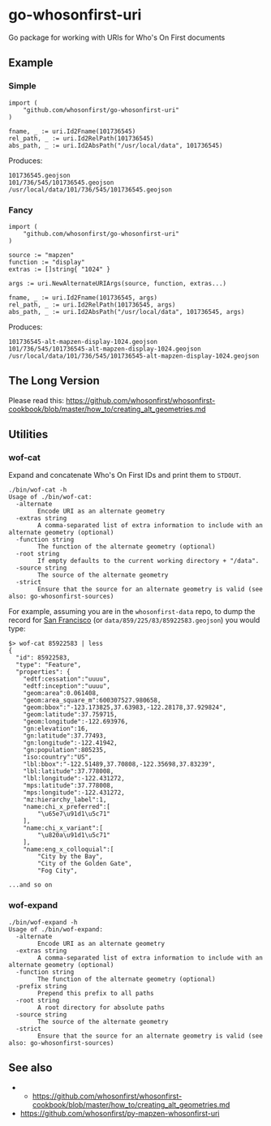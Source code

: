 # go-whosonfirst-uri

Go package for working with URIs for Who's On First documents

## Example

### Simple

```
import (
	"github.com/whosonfirst/go-whosonfirst-uri"
)

fname, _ := uri.Id2Fname(101736545)
rel_path, _ := uri.Id2RelPath(101736545)
abs_path, _ := uri.Id2AbsPath("/usr/local/data", 101736545)
```

Produces:

```
101736545.geojson
101/736/545/101736545.geojson
/usr/local/data/101/736/545/101736545.geojson
```

### Fancy

```
import (
	"github.com/whosonfirst/go-whosonfirst-uri"
)

source := "mapzen"
function := "display"
extras := []string{ "1024" }

args := uri.NewAlternateURIArgs(source, function, extras...)

fname, _ := uri.Id2Fname(101736545, args)
rel_path, _ := uri.Id2RelPath(101736545, args)
abs_path, _ := uri.Id2AbsPath("/usr/local/data", 101736545, args)
```

Produces:

```
101736545-alt-mapzen-display-1024.geojson
101/736/545/101736545-alt-mapzen-display-1024.geojson
/usr/local/data/101/736/545/101736545-alt-mapzen-display-1024.geojson
```

## The Long Version

Please read this: https://github.com/whosonfirst/whosonfirst-cookbook/blob/master/how_to/creating_alt_geometries.md

## Utilities

### wof-cat

Expand and concatenate Who's On First IDs and print them to `STDOUT`.

```
./bin/wof-cat -h
Usage of ./bin/wof-cat:
  -alternate
    	Encode URI as an alternate geometry
  -extras string
    	A comma-separated list of extra information to include with an alternate geometry (optional)
  -function string
    	The function of the alternate geometry (optional)
  -root string
    	If empty defaults to the current working directory + "/data".
  -source string
    	The source of the alternate geometry
  -strict
    	Ensure that the source for an alternate geometry is valid (see also: go-whosonfirst-sources)
```

For example, assuming you are in the `whosonfirst-data` repo, to dump the record for [San Francisco](https://whosonfirst.mapzen.com/spelunker/id/85922583/) (or `data/859/225/83/85922583.geojson`) you would type:

```
$> wof-cat 85922583 | less
{
  "id": 85922583,
  "type": "Feature",
  "properties": {
    "edtf:cessation":"uuuu",
    "edtf:inception":"uuuu",
    "geom:area":0.061408,
    "geom:area_square_m":600307527.980658,
    "geom:bbox":"-123.173825,37.63983,-122.28178,37.929824",
    "geom:latitude":37.759715,
    "geom:longitude":-122.693976,
    "gn:elevation":16,
    "gn:latitude":37.77493,
    "gn:longitude":-122.41942,
    "gn:population":805235,
    "iso:country":"US",
    "lbl:bbox":"-122.51489,37.70808,-122.35698,37.83239",
    "lbl:latitude":37.778008,
    "lbl:longitude":-122.431272,
    "mps:latitude":37.778008,
    "mps:longitude":-122.431272,
    "mz:hierarchy_label":1,
    "name:chi_x_preferred":[
        "\u65e7\u91d1\u5c71"
    ],
    "name:chi_x_variant":[
        "\u820a\u91d1\u5c71"
    ],
    "name:eng_x_colloquial":[
        "City by the Bay",
        "City of the Golden Gate",
        "Fog City",

...and so on
```

### wof-expand

```
./bin/wof-expand -h
Usage of ./bin/wof-expand:
  -alternate
    	Encode URI as an alternate geometry
  -extras string
    	A comma-separated list of extra information to include with an alternate geometry (optional)
  -function string
    	The function of the alternate geometry (optional)
  -prefix string
    	Prepend this prefix to all paths
  -root string
    	A root directory for absolute paths
  -source string
    	The source of the alternate geometry
  -strict
    	Ensure that the source for an alternate geometry is valid (see also: go-whosonfirst-sources)
```

## See also

* * https://github.com/whosonfirst/whosonfirst-cookbook/blob/master/how_to/creating_alt_geometries.md
* https://github.com/whosonfirst/py-mapzen-whosonfirst-uri
